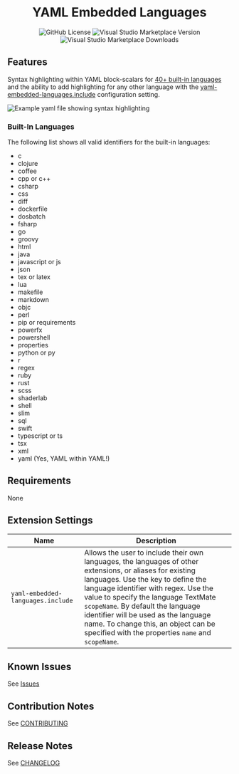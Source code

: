 <div align="center">

# YAML Embedded Languages

![GitHub License](https://img.shields.io/github/license/harrydowning/yaml-embedded-languages?style=for-the-badge)
![Visual Studio Marketplace Version](https://img.shields.io/visual-studio-marketplace/v/harrydowning.yaml-embedded-languages?style=for-the-badge)
![Visual Studio Marketplace Downloads](https://img.shields.io/visual-studio-marketplace/d/harrydowning.yaml-embedded-languages?style=for-the-badge&color=rebeccapurple)

</div>

## Features

Syntax highlighting within YAML block-scalars for [40+ built-in languages](#built-in-languages "Built-In Languages") and the ability to add highlighting for any other language with the [yaml-embedded-languages.include](#extension-settings "Extension Settings") configuration setting.

![Example yaml file showing syntax highlighting](https://raw.githubusercontent.com/harrydowning/yaml-embedded-languages/master/images/example.png)

### Built-In Languages

The following list shows all valid identifiers for the built-in languages:

- c
- clojure
- coffee
- cpp or c++
- csharp
- css
- diff
- dockerfile
- dosbatch
- fsharp
- go
- groovy
- html
- java
- javascript or js
- json
- tex or latex
- lua
- makefile
- markdown
- objc
- perl
- pip or requirements
- powerfx
- powershell
- properties
- python or py
- r
- regex
- ruby
- rust
- scss
- shaderlab
- shell
- slim
- sql
- swift
- typescript or ts
- tsx
- xml
- yaml (Yes, YAML within YAML!)

## Requirements

None

## Extension Settings

| Name                              | Description                                                                                                                                                                                                                                                                                                                                                                                              |
| --------------------------------- | -------------------------------------------------------------------------------------------------------------------------------------------------------------------------------------------------------------------------------------------------------------------------------------------------------------------------------------------------------------------------------------------------------- |
| `yaml-embedded-languages.include` | Allows the user to include their own languages, the languages of other extensions, or aliases for existing languages. Use the key to define the language identifier with regex. Use the value to specify the language TextMate `scopeName`. By default the language identifier will be used as the language name. To change this, an object can be specified with the properties `name` and `scopeName`. |

## Known Issues

See [Issues](https://github.com/harrydowning/yaml-embedded-languages/issues)

## Contribution Notes

See [CONTRIBUTING](CONTRIBUTING.md)

## Release Notes

See [CHANGELOG](CHANGELOG.md)
